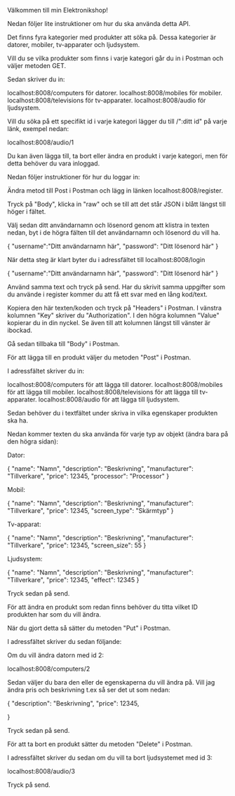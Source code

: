 Välkommen till min Elektronikshop!

Nedan följer lite instruktioner om hur du ska använda detta API.

Det finns fyra kategorier med produkter att söka på. Dessa kategorier är datorer, mobiler, tv-apparater och ljudsystem.

Vill du se vilka produkter som finns i varje kategori går du in i Postman och väljer metoden GET.

Sedan skriver du in:

localhost:8008/computers för datorer.
localhost:8008/mobiles för mobiler.
localhost:8008/televisions för tv-apparater.
localhost:8008/audio för ljudsystem.

Vill du söka på ett specifikt id i varje kategori lägger du till /":ditt id" på varje länk, exempel nedan:

localhost:8008/audio/1

Du kan även lägga till, ta bort eller ändra en produkt i varje kategori, men för detta behöver du vara inloggad.

Nedan följer instruktioner för hur du loggar in:

Ändra metod till Post i Postman och lägg in länken localhost:8008/register.

Tryck på "Body", klicka in "raw" och se till att det står JSON i blått längst till höger i fältet.

Välj sedan ditt användarnamn och lösenord genom att klistra in texten nedan, byt i de högra fälten till det användarnamn och lösenord du vill ha.

{
"username":"Ditt användarnamn här",
"password": "Ditt lösenord här"
}

När detta steg är klart byter du i adressfältet till localhost:8008/login

{
"username":"Ditt användarnamn här",
"password": "Ditt lösenord här"
}

Använd samma text och tryck på send. Har du skrivit samma uppgifter som du använde i register kommer du att få ett svar med en lång kod/text.

Kopiera den här texten/koden och tryck på "Headers" i Postman.
I vänstra kolumnen "Key" skriver du "Authorization". I den högra kolumnen "Value" kopierar du in din nyckel.
Se även till att kolumnen längst till vänster är ibockad.

Gå sedan tillbaka till "Body" i Postman.

För att lägga till en produkt väljer du metoden "Post" i Postman.

I adressfältet skriver du in:

localhost:8008/computers för att lägga till datorer.
localhost:8008/mobiles för att lägga till mobiler.
localhost:8008/televisions för att lägga till tv-apparater.
localhost:8008/audio för att lägga till ljudsystem.

Sedan behöver du i textfältet under skriva in vilka egenskaper produkten ska ha.

Nedan kommer texten du ska använda för varje typ av objekt (ändra bara på den högra sidan):

Dator:

{
"name": "Namn",
"description": "Beskrivning",
"manufacturer": "Tillverkare",
"price": 12345,
"processor": "Processor"
}

Mobil:

{
"name": "Namn",
"description": "Beskrivning",
"manufacturer": "Tillverkare",
"price": 12345,
"screen_type": "Skärmtyp"
}

Tv-apparat:

{
"name": "Namn",
"description": "Beskrivning",
"manufacturer": "Tillverkare",
"price": 12345,
"screen_size": 55
}

Ljudsystem:

{
"name": "Namn",
"description": "Beskrivning",
"manufacturer": "Tillverkare",
"price": 12345,
"effect": 12345
}

Tryck sedan på send.

För att ändra en produkt som redan finns behöver du titta vilket ID produkten har som du vill ändra.

När du gjort detta så sätter du metoden "Put" i Postman.

I adressfältet skriver du sedan följande:

Om du vill ändra datorn med id 2:

localhost:8008/computers/2

Sedan väljer du bara den eller de egenskaperna du vill ändra på. Vill jag ändra pris och beskrivning t.ex så ser det ut som nedan:

{
"description": "Beskrivning",
"price": 12345,

}

Tryck sedan på send.

För att ta bort en produkt sätter du metoden "Delete" i Postman.

I adressfältet skriver du sedan om du vill ta bort ljudsystemet med id 3:

localhost:8008/audio/3

Tryck på send.
